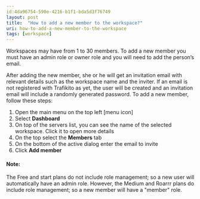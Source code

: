 ```yaml
---
id:4da96754-590e-4216-b1f1-bda5d3f76749
layout: post
title:  "How to add a new member to the workspace?"
uri: how-to-add-a-new-member-to-the-workspace
tags: [workspace]
---
```


Workspaces may have from 1 to 30 members. To add a new member you must have an admin role or owner role and you will need to add the person’s email.

<!-- more -->

After adding the new member, she or he will get an invitation email with relevant details such as the workspace name and the inviter. If an email is not registered with Trafikito as yet, the user will be created and an invitation email will include a randomly generated password. To add a new member, follow these steps:

1.  Open the main menu on the top left \[menu icon\]
2.  Select **Dashboard**
3.  On top of the servers list, you can see the name of the selected workspace. Click it to open more details
4.  On the top select the **Members** tab
5.  On the bottom of the active dialog enter the email to invite
6.  Click **Add member**

#### Note:

The Free and start plans do not include role management; so a new user will automatically have an admin role. However, the Medium and Roarrr plans do include role management; so a new member will have a "member" role.